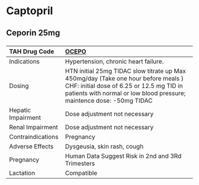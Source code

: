 # Captopril

## Ceporin 25mg

##### 

| TAH Drug Code      | [OCEPO](https://www.tahsda.org.tw/drugs/hissearch.php?drug_code=OCEPO)                                                                                                                                 |
|:-------------------|:-------------------------------------------------------------------------------------------------------------------------------------------------------------------------------------------------------|
| Indications        | Hypertension, chronic heart failure.                                                                                                                                                                   |
| Dosing             | HTN initial 25mg TIDAC slow titrate up Max 450mg/day (Take one hour before meals ) CHF: initial dose of 6.25 or 12.5 mg TID in patients with normal or low blood pressure; maintence dose: -50mg TIDAC |
| Hepatic Impairment | Dose adjustment not necessary                                                                                                                                                                          |
| Renal Impairment   | Dose adjustment not necessary                                                                                                                                                                          |
| Contraindications  | Pregnancy                                                                                                                                                                                              |
| Adverse Effects    | Dysgeusia, skin rash, cough                                                                                                                                                                            |
| Pregnancy          | Human Data Suggest Risk in 2nd and 3Rd Trimesters                                                                                                                                                      |
| Lactation          | Compatible                                                                                                                                                                                             |

